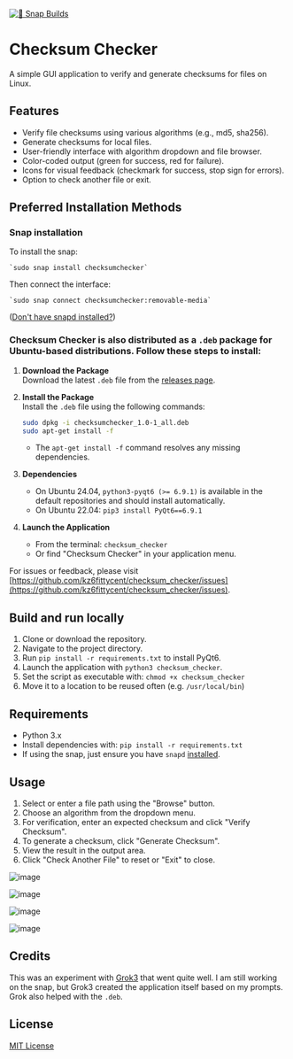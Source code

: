 [![🧪 Snap Builds](https://github.com/kz6fittycent/checksum_checker/actions/workflows/test-snap-can-build.yml/badge.svg)](https://github.com/kz6fittycent/checksum_checker/actions/workflows/test-snap-can-build.yml)

# Checksum Checker

A simple GUI application to verify and generate checksums for files on Linux.

## Features
- Verify file checksums using various algorithms (e.g., md5, sha256).
- Generate checksums for local files.
- User-friendly interface with algorithm dropdown and file browser.
- Color-coded output (green for success, red for failure).
- Icons for visual feedback (checkmark for success, stop sign for errors).
- Option to check another file or exit.

## Preferred Installation Methods

### Snap installation

To install the snap:

    `sudo snap install checksumchecker`
   
Then connect the interface:

    `sudo snap connect checksumchecker:removable-media`

([Don't have snapd installed?](https://snapcraft.io/docs/core/install))


### Checksum Checker is also distributed as a `.deb` package for Ubuntu-based distributions. Follow these steps to install:

1. **Download the Package**  
   Download the latest `.deb` file from the [releases page](https://github.com/kz6fittycent/checksum_checker/releases).

2. **Install the Package**  
   Install the `.deb` file using the following commands:
   ```bash
   sudo dpkg -i checksumchecker_1.0-1_all.deb
   sudo apt-get install -f
   ```
   - The `apt-get install -f` command resolves any missing dependencies.

3. **Dependencies**  
   - On Ubuntu 24.04, `python3-pyqt6 (>= 6.9.1)` is available in the default repositories and should install automatically.
   - On Ubuntu 22.04: `pip3 install PyQt6==6.9.1`


4. **Launch the Application**  
   - From the terminal: `checksum_checker`
   - Or find "Checksum Checker" in your application menu.

For issues or feedback, please visit [https://github.com/kz6fittycent/checksum_checker/issues](https://github.com/kz6fittycent/checksum_checker/issues).

## Build and run locally
1. Clone or download the repository.
2. Navigate to the project directory.
3. Run `pip install -r requirements.txt` to install PyQt6.
4. Launch the application with `python3 checksum_checker`.
5. Set the script as executable with: `chmod +x checksum_checker`
6. Move it to a location to be reused often (e.g. `/usr/local/bin`)

## Requirements
- Python 3.x
- Install dependencies with: `pip install -r requirements.txt`
- If using the snap, just ensure you have `snapd` [installed](https://snapcraft.io/docs/core/install). 

## Usage
1. Select or enter a file path using the "Browse" button.
2. Choose an algorithm from the dropdown menu.
3. For verification, enter an expected checksum and click "Verify Checksum".
4. To generate a checksum, click "Generate Checksum".
5. View the result in the output area.
6. Click "Check Another File" to reset or "Exit" to close.

![image](https://github.com/user-attachments/assets/f9ac9539-7ed6-4edd-8170-a88861646fd4)

![image](https://github.com/user-attachments/assets/c1f01d26-2010-4314-ae83-805bec80916a)

![image](https://github.com/user-attachments/assets/b75a13d1-1bda-4137-8fa3-808f930ba658)

![image](https://github.com/user-attachments/assets/1cdf0e19-cfb4-4515-9ac7-8cb21eadc2a1)


## Credits

This was an experiment with [Grok3](https://grok.com/) that went quite well. I am still working on the snap, but Grok3 created the application itself based on my prompts. Grok also helped with the `.deb`.

## License
[MIT License](https://github.com/kz6fittycent/checksum_checker/blob/main/LICENSE)
